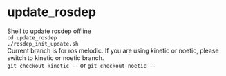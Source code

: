 # update_rosdep
Shell to update rosdep offline  
`cd update_rosdep`  
`./rosdep_init_update.sh`  
Current branch is for ros melodic. If you are using kinetic or noetic, please switch to kinetic or noetic branch.  
`git checkout kinetic --` or `git checkout noetic --`
